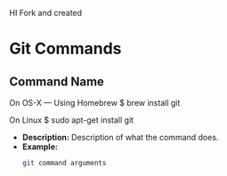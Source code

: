 HI
Fork and created
# Git Commands

## Command Name
On OS-X — Using Homebrew
$ brew install git

On Linux
$ sudo apt-get install git
- **Description:** Description of what the command does.
- **Example:**
  ```sh
  git command arguments
